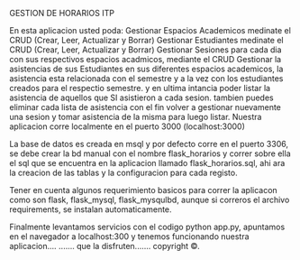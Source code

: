 GESTION DE HORARIOS ITP

En esta aplicacion usted poda:
Gestionar Espacios Academicos medinate el CRUD (Crear, Leer, Actualizar y Borrar)
Gestionar Estudiantes medinate el CRUD (Crear, Leer, Actualizar y Borrar)
Gestionar Sesiones para cada dia con sus respectivos espacios acadmicos, mediante el CRUD
Gestionar la asistencias de sus Estudiantes en sus diferentes espacios academicos, la asistencia esta
relacionada con el semestre y a la vez con los estudiantes creados para el respectio semestre.
y en ultima intancia poder listar la asistencia de aquellos que SI asistieron a cada sesion.
tambien puedes eliminar cada lista de asistencia con el fin volver a gestionar nuevamente una sesion y tomar 
asistencia de la misma para luego listar.
Nuestra aplicacion corre localmente en el puerto 3000 (localhost:3000)

La base de datos es creada en msql y por defecto corre en el puerto 3306, se debe crear la bd manual con 
el nombre flask_horarios y correr sobre ella el sql que se encuentra en la aplicacion llamado flask_horarios.sql, ahi ara la creacion de las tablas y la configuracion para cada registo.

Tener en cuenta algunos requerimiento basicos para correr la aplicacon como son flask, flask_mysql, flask_mysqulbd, aunque si correros el archivo requirements, se instalan automaticamente.

Finalmente levantamos servicios con el codigo python app.py, apuntamos en el navegador a localhost:300 y tenemos funcionando nuestra aplicacion....
....... que la disfruten....... copyright ©.